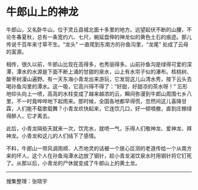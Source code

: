# 牛郎山上的神龙

牛郎山，又名卧牛山，位于灵丘县城北面十多里的地方。远望起伏不断的山腰，不论冬春夏秋，总有一条宽约六、七尺，蜿延盘伸的神龙似的黄色土石的痕迹。那儿传说千百年来寸草不生。“龙头” 一直爬到东南方的孙鱼沟里，“龙尾” 处成了云母的富源。

相传，很久以前，牛郎山比现在高得多，也秀丽得多。山前孙鱼沟是绿得可爱的深潭，潭水的水源是下面不断上涌的甘甜的泉水，山上有水帘子似的瀑布。核桃树、酸枣树漫山遍野。有一天东海小青龙出来游玩，它发现这儿山清水秀，按下云头去喝孙鱼沟里的潭水。这一吸，它高兴得不得了：“好甜，好甜凉的茶水呀！” 忘形地仰头向上一喷，高高的水柱变成了越来越浓的云，瞬间弥漫到牛郎山周围七乡八里，不一时竟哗哗地下起雨来。那时候，全国各地都早得慌，忽然间这儿喜降甘霖，人们能不载歌载舞？小青龙欢快起来，它连饮几口，好一顿噴撤，直到庄稼绿得醉人，它才离去。

此后，小青龙隔些天就来一次，饮完水，就喷一气，乐得人们敬神龙、爱神龙、拜神龙。小青龙和这儿的人们结下了感情。

不料，牛郎山一带风调雨顺、人杰地灵的话被一个居心叵测的老道传给一个从南方来的坏人，这个人在孙鱼洶潭水边放了钢针，趁小青龙渴饮泉水时用钢针将它钉死了。从那以后，小青龙的尸休就变成了牛郎山上的黄土龙。

---

搜集整理：张晓宇